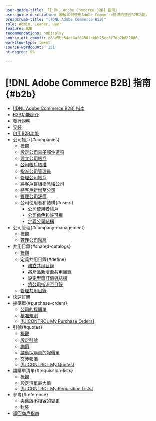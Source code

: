 ```yaml
---
user-guide-title: 「[!DNL Adobe Commerce B2B] 指南」
user-guide-description: 瞭解如何使用Adobe Commerce提供的整合B2B功能，
breadcrumb-title: "[!DNL Adobe Commerce B2B]"
role: Admin, Leader, User
feature: B2B
recommendations: noDisplay
source-git-commit: c88e5be54ac4af04302abbb25cc3f7db7b6b2606
workflow-type: tm+mt
source-wordcount: '151'
ht-degree: 6%

---
```



# [!DNL Adobe Commerce B2B] 指南 {#b2b}

+ [[!DNL Adobe Commerce B2B] 指南](guide-overview.md)
+ [B2B功能簡介](introduction.md)
+ [發行說明](release-notes.md)
+ [安裝](install.md)
+ [啟用B2B功能](enable-basic-features.md)
+ 公司帳戶{#companies}
   + [概觀](account-companies.md)
   + [設定公司電子郵件選項](email-company-configuration.md)
   + [建立公司帳戶](account-company-create.md)
   + [公司帳戶核准](account-company-approve.md)
   + [指派公司管理員](account-company-admin.md)
   + [管理公司帳戶](account-company-manage.md)
   + [將客戶群組指派給公司](account-company-customer-group.md)
   + [將客戶新增至公司](customer-assign-company.md)
   + [管理公司評價](credit-company.md)
   + 公司使用者和結構{#users}
      + [公司使用者帳戶](account-company-users.md)
      + [公司角色和許可權](account-company-roles-permissions.md)
      + [定義公司結構](account-company-structure.md)
+ 公司管理{#company-management}
   + [概觀](manage-companies.md)
   + [管理公司階層](assign-companies.md)
+ 共用目錄{#shared-catalogs}
   + [概觀](catalog-shared.md)
   + 定義共用目錄{#define}
      + [建立共用目錄](catalog-shared-create.md)
      + [將產品新增至共用目錄](catalog-shared-product-add.md)
      + [設定型錄訂價與結構](catalog-shared-pricing-structure.md)
      + [將公司指派至目錄](catalog-shared-assign-companies.md)
   + [管理共用目錄](catalog-shared-manage.md)
+ [快速訂購](quick-order.md)
+ 採購單{#purchase-orders}
   + [公司的採購單](purchase-order-flow.md)
   + [核准規則](account-dashboard-approval-rules.md)
   + [[!UICONTROL My Purchase Orders]](account-dashboard-my-purchase-orders.md)
+ 引號{#quotes}
   + [概觀](quotes.md)
   + [設定引號](configure-quotes.md)
   + [詢價](quote-request.md)
   + [啟動採購員的報價單](sales-rep-initiates-quote.md)
   + [交涉報價](quote-price-negotiation.md)
   + [[!UICONTROL My Quotes]](account-dashboard-my-quotes.md)
+ 請購單清單{#requisition-lists}
   + [概觀](requisition-lists.md)
   + [設定清單最大值](configure-requisition-lists.md)
   + [[!UICONTROL My Requisition Lists]](account-dashboard-requisition-lists-manage.md)
+ 參考{#reference}
   + [與舊版不相容的變更](backward-incompatible-changes.md)
   + [封裝](packages.md)
+ [返回商戶指南](https://experienceleague.adobe.com/en/docs/commerce-admin/user-guides/home)
